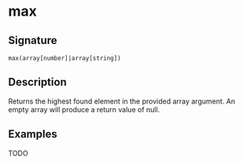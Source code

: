 # max

## Signature

`max(array[number]|array[string])`

## Description

Returns the highest found element in the provided array argument. An empty array will produce a return value of null.

## Examples

TODO
